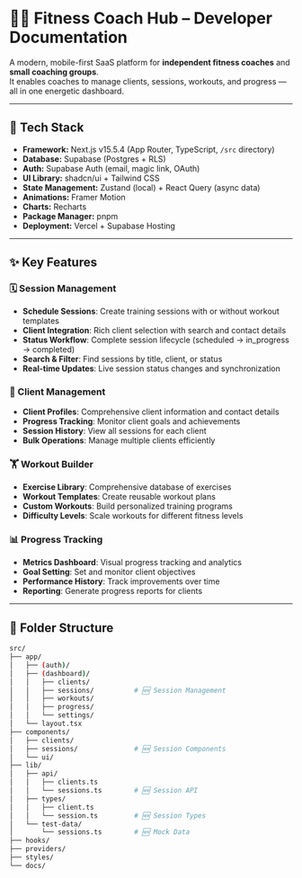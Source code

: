 # 🏋️‍♂️ Fitness Coach Hub – Developer Documentation

A modern, mobile-first SaaS platform for **independent fitness coaches** and **small coaching groups**.  
It enables coaches to manage clients, sessions, workouts, and progress — all in one energetic dashboard.

---

## 🚀 Tech Stack

- **Framework:** Next.js v15.5.4 (App Router, TypeScript, `/src` directory)
- **Database:** Supabase (Postgres + RLS)
- **Auth:** Supabase Auth (email, magic link, OAuth)
- **UI Library:** shadcn/ui + Tailwind CSS
- **State Management:** Zustand (local) + React Query (async data)
- **Animations:** Framer Motion
- **Charts:** Recharts
- **Package Manager:** pnpm
- **Deployment:** Vercel + Supabase Hosting

---

## ✨ Key Features

### 🗓️ Session Management
- **Schedule Sessions**: Create training sessions with or without workout templates
- **Client Integration**: Rich client selection with search and contact details
- **Status Workflow**: Complete session lifecycle (scheduled → in_progress → completed)
- **Search & Filter**: Find sessions by title, client, or status
- **Real-time Updates**: Live session status changes and synchronization

### 👥 Client Management
- **Client Profiles**: Comprehensive client information and contact details
- **Progress Tracking**: Monitor client goals and achievements
- **Session History**: View all sessions for each client
- **Bulk Operations**: Manage multiple clients efficiently

### 🏋️ Workout Builder
- **Exercise Library**: Comprehensive database of exercises
- **Workout Templates**: Create reusable workout plans
- **Custom Workouts**: Build personalized training programs
- **Difficulty Levels**: Scale workouts for different fitness levels

### 📊 Progress Tracking
- **Metrics Dashboard**: Visual progress tracking and analytics
- **Goal Setting**: Set and monitor client objectives
- **Performance History**: Track improvements over time
- **Reporting**: Generate progress reports for clients

---

## 📂 Folder Structure

```bash
src/
├── app/
│   ├── (auth)/
│   ├── (dashboard)/
│   │   ├── clients/
│   │   ├── sessions/          # 🆕 Session Management
│   │   ├── workouts/
│   │   ├── progress/
│   │   └── settings/
│   └── layout.tsx
├── components/
│   ├── clients/
│   ├── sessions/              # 🆕 Session Components
│   └── ui/
├── lib/
│   ├── api/
│   │   ├── clients.ts
│   │   └── sessions.ts        # 🆕 Session API
│   ├── types/
│   │   ├── client.ts
│   │   └── session.ts         # 🆕 Session Types
│   └── test-data/
│       └── sessions.ts        # 🆕 Mock Data
├── hooks/
├── providers/
├── styles/
└── docs/
